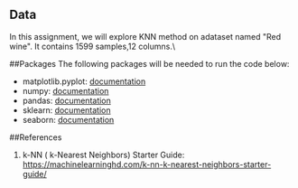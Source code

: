 ## Data
In this assignment, we will explore KNN method on adataset named "Red wine". It contains 1599 samples,12 columns.\

##Packages
The following packages will be needed to run the code below:
*   matplotlib.pyplot: [documentation](https://matplotlib.org/stable/api/_as_gen/matplotlib.pyplot.html)
*   numpy: [documentation](https://numpy.org/devdocs/)
*   pandas: [documentation](https://pandas.pydata.org/docs/)
*   sklearn: [documentation](https://scikit-learn.org/stable/)
*   seaborn: [documentation](https://seaborn.pydata.org/)

##References
1. k-NN ( k-Nearest Neighbors) Starter Guide: https://machinelearninghd.com/k-nn-k-nearest-neighbors-starter-guide/
